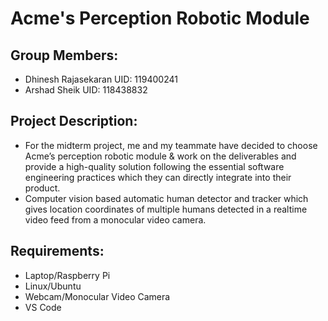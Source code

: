 # Acme's Perception Robotic Module

## Group Members:
 - Dhinesh Rajasekaran 
   UID: 119400241
 - Arshad Sheik
   UID: 118438832
   
## Project Description:
 - For the midterm project, me and my teammate have decided to choose Acme’s perception robotic module & work on the deliverables and provide a high-quality solution following the essential software engineering practices which they can directly integrate into their product.
 - Computer vision based automatic human detector and tracker which gives location coordinates of multiple humans detected in a realtime video feed from a monocular video camera.

## Requirements: 
 - Laptop/Raspberry Pi
 - Linux/Ubuntu
 - Webcam/Monocular Video Camera
 - VS Code
